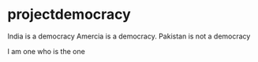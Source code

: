 # projectdemocracy
India is a democracy
Amercia is a democracy.
Pakistan is not a democracy

I am one who is the one
